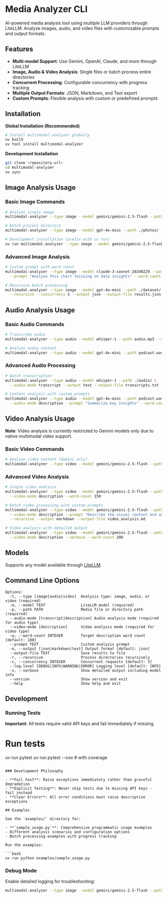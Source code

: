 # Media Analyzer CLI

AI-powered media analysis tool using multiple LLM providers through LiteLLM. Analyze images, audio, and video files with customizable prompts and output formats.

## Features

- **Multi-model Support**: Use Gemini, OpenAI, Claude, and more through LiteLLM
- **Image, Audio & Video Analysis**: Single files or batch process entire directories
- **Concurrent Processing**: Configurable concurrency with progress tracking
- **Multiple Output Formats**: JSON, Markdown, and Text export
- **Custom Prompts**: Flexible analysis with custom or predefined prompts

## Installation

**Global Installation (Recommended)**

```bash
# Install multimodal-analyzer globally
uv build
uv tool install multimodal-analyzer
```

**Development Installation**

```bash
git clone <repository-url>
cd multimodal-analyzer
uv sync
```

## Image Analysis Usage

### Basic Image Commands

```bash
# Analyze single image
multimodal-analyzer --type image --model gemini/gemini-2.5-flash --path photo.jpg

# Batch process directory
multimodal-analyzer --type image --model gpt-4o-mini --path ./photos/ --output markdown

# Development installation (prefix with uv run)
uv run multimodal-analyzer --type image --model gemini/gemini-2.5-flash --path photo.jpg
```

### Advanced Image Analysis

```bash
# Custom prompt with word count
multimodal-analyzer --type image --model claude-3-sonnet-20240229 --path chart.jpg \
  --prompt "Analyze this chart focusing on data insights" --word-count 300

# Recursive batch processing
multimodal-analyzer --type image --model gpt-4o-mini --path ./dataset/ \
  --recursive --concurrency 5 --output json --output-file results.json
```

## Audio Analysis Usage

### Basic Audio Commands

```bash
# Transcribe audio
multimodal-analyzer --type audio --model whisper-1 --path audio.mp3 --audio-mode transcript

# Analyze audio content
multimodal-analyzer --type audio --model gpt-4o-mini --path podcast.wav --audio-mode description
```

### Advanced Audio Processing

```bash
# Batch transcription
multimodal-analyzer --type audio --model whisper-1 --path ./audio/ \
  --audio-mode transcript --output text --output-file transcripts.txt

# Content analysis with custom prompts
multimodal-analyzer --type audio --model gpt-4o-mini --path podcast.wav \
  --audio-mode description --prompt "Summarize key insights" --word-count 200
```

## Video Analysis Usage

**Note**: Video analysis is currently restricted to Gemini models only due to native multimodal video support.

### Basic Video Commands

```bash
# Analyze video content (Gemini only)
multimodal-analyzer --type video --model gemini/gemini-2.5-flash --path video.mp4 --video-mode description
```

### Advanced Video Analysis

```bash
# Single video analysis
multimodal-analyzer --type video --model gemini/gemini-2.5-flash --path presentation.mp4 \
  --video-mode description --word-count 150

# Batch video processing with custom prompts
multimodal-analyzer --type video --model gemini/gemini-2.5-flash --path ./videos/ \
  --video-mode description --prompt "Describe the visual content and any audio" \
  --recursive --output markdown --output-file video_analysis.md

# Video analysis with detailed output
multimodal-analyzer --type video --model gemini/gemini-2.5-flash --path tutorial.mp4 \
  --video-mode description --verbose --word-count 200
```

## Models

Supports any model available through [LiteLLM](https://docs.litellm.ai/docs/providers).


## Command Line Options

```
Options:
  -t, --type [image|audio|video]  Analysis type: image, audio, or video (required)
  -m, --model TEXT                LiteLLM model (required)
  -p, --path PATH                 Media file or directory path (required)
  --audio-mode [transcript|description] Audio analysis mode (required for audio type)
  --video-mode [description]      Video analysis mode (required for video type)
  -w, --word-count INTEGER        Target description word count [default: 100]
  --prompt TEXT                   Custom analysis prompt
  -o, --output [json|markdown|text] Output format [default: json]
  --output-file TEXT              Save results to file
  -r, --recursive                 Process directories recursively
  -c, --concurrency INTEGER       Concurrent requests [default: 3]
  --log-level [DEBUG|INFO|WARNING|ERROR] Logging level [default: INFO]
  -v, --verbose                   Show detailed output including model info
  --version                       Show version and exit
  --help                          Show help and exit
```

## Development

### Running Tests

**Important**: All tests require valid API keys and fail immediately if missing.


# Run tests
uv run pytest
uv run pytest --cov  # with coverage
```

### Development Philosophy

- **Fail Fast**: Raise exceptions immediately rather than graceful degradation
- **Explicit Testing**: Never skip tests due to missing API keys - fail instead
- **Clear Errors**: All error conditions must raise descriptive exceptions

## Examples

See the `examples/` directory for:

- **`sample_usage.py`**: Comprehensive programmatic usage examples
- Different analysis scenarios and configuration options
- Batch processing examples with progress tracking

Run the examples:

```bash
uv run python examples/sample_usage.py
```

### Debug Mode

Enable detailed logging for troubleshooting:

```bash
multimodal-analyzer --type image --model gemini/gemini-2.5-flash --path image.jpg --log-level DEBUG
```
